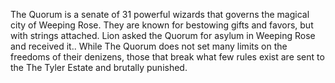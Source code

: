 The Quorum is a senate of 31 powerful wizards that governs the magical city of Weeping Rose. They are known for bestowing gifts and favors, but with strings attached. Lion asked the Quorum for asylum in Weeping Rose and received it..  While The Quorum does not set many limits on the freedoms of their denizens, those that break what few rules exist are sent to the The Tyler Estate and brutally punished.
